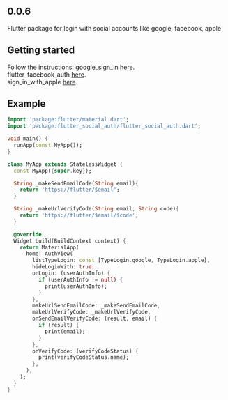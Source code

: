 <!--
This README describes the package. If you publish this package to pub.dev,
this README's contents appear on the landing page for your package.

For information about how to write a good package README, see the guide for
[writing package pages](https://dart.dev/guides/libraries/writing-package-pages).

For general information about developing packages, see the Dart guide for
[creating packages](https://dart.dev/guides/libraries/create-library-packages)
and the Flutter guide for
[developing packages and plugins](https://flutter.dev/developing-packages).
-->
## 0.0.6
Flutter package for login with social accounts like google, facebook, apple

## Getting started
Follow the instructions:
google_sign_in [here](https://pub.dev/packages/google_sign_in).  
flutter_facebook_auth [here](https://pub.dev/packages/flutter_facebook_auth).  
sign_in_with_apple [here](https://pub.dev/packages/sign_in_with_apple).  
## Example
```dart
import 'package:flutter/material.dart';
import 'package:flutter_social_auth/flutter_social_auth.dart';

void main() {
  runApp(const MyApp());
}

class MyApp extends StatelessWidget {
  const MyApp({super.key});

  String _makeSendEmailCode(String email){
    return 'https://flutter/$email';
  }

  String _makeUrlVerifyCode(String email, String code){
    return 'https://flutter/$email/$code';
  }

  @override
  Widget build(BuildContext context) {
    return MaterialApp(
      home: AuthView(
        listTypeLogin: const [TypeLogin.google, TypeLogin.apple],
        hideLoginWith: true,
        onLogin: (userAuthInfo) {
          if (userAuthInfo != null) {
            print(userAuthInfo);
          }
        },
        makeUrlSendEmailCode: _makeSendEmailCode,
        makeUrlVerifyCode: _makeUrlVerifyCode,
        onSendEmailVerifyCode: (result, email) {
          if (result) {
            print(email);
          }
        },
        onVerifyCode: (verifyCodeStatus) {
          print(verifyCodeStatus.name);
        },
      ),
    );
  }
}
```
